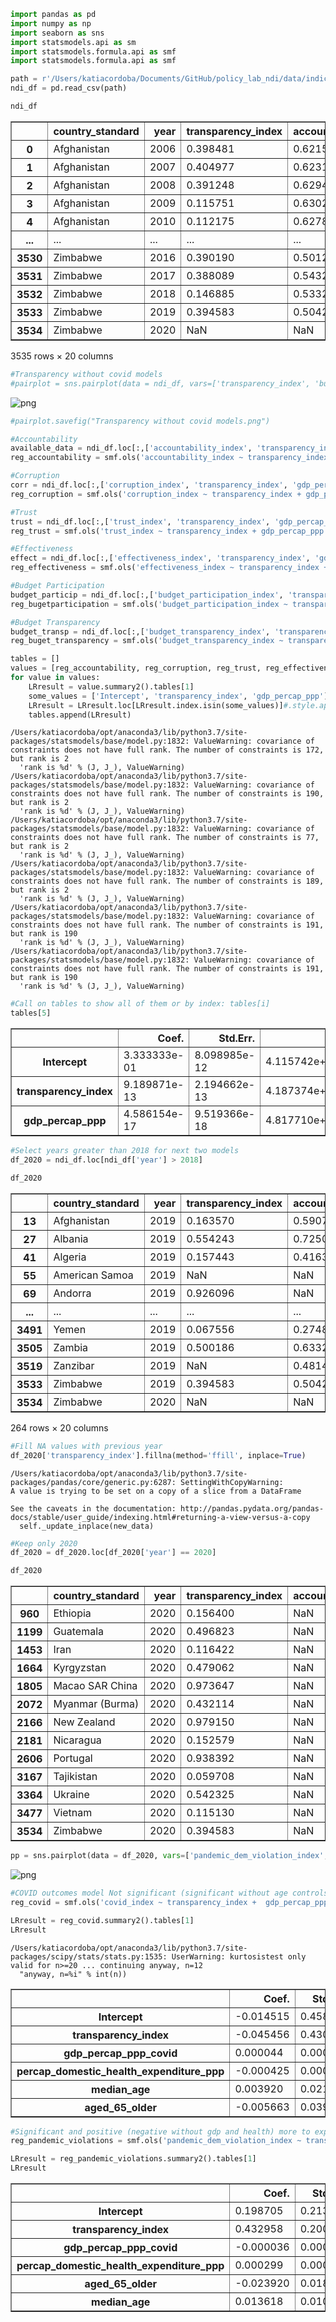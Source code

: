 ```python
import pandas as pd
import numpy as np
import seaborn as sns
import statsmodels.api as sm
import statsmodels.formula.api as smf
import statsmodels.formula.api as smf
```


```python
path = r'/Users/katiacordoba/Documents/GitHub/policy_lab_ndi/data/indices_and_controls.csv'
ndi_df = pd.read_csv(path)
```


```python
ndi_df
```




<div>
<style scoped>
    .dataframe tbody tr th:only-of-type {
        vertical-align: middle;
    }

    .dataframe tbody tr th {
        vertical-align: top;
    }

    .dataframe thead th {
        text-align: right;
    }
</style>
<table border="1" class="dataframe">
  <thead>
    <tr style="text-align: right;">
      <th></th>
      <th>country_standard</th>
      <th>year</th>
      <th>transparency_index</th>
      <th>accountability_index</th>
      <th>trust_index</th>
      <th>corruption_index</th>
      <th>effectiveness_index</th>
      <th>budget_participation_index</th>
      <th>budget_transparency_index</th>
      <th>pandemic_dem_violation_index</th>
      <th>covid_index</th>
      <th>gdp</th>
      <th>gini</th>
      <th>gdp_percap</th>
      <th>gdp_percap_ppp_covid</th>
      <th>percap_domestic_health_expenditure</th>
      <th>percap_domestic_health_expenditure_ppp</th>
      <th>median_age</th>
      <th>aged_65_older</th>
      <th>gdp_percap_ppp</th>
    </tr>
  </thead>
  <tbody>
    <tr>
      <th>0</th>
      <td>Afghanistan</td>
      <td>2006</td>
      <td>0.398481</td>
      <td>0.621583</td>
      <td>NaN</td>
      <td>0.899492</td>
      <td>0.109936</td>
      <td>1.0</td>
      <td>0.333333</td>
      <td>0.214286</td>
      <td>0.013742</td>
      <td>1.929110e+10</td>
      <td>NaN</td>
      <td>507.103432</td>
      <td>2156.419482</td>
      <td>2.578007</td>
      <td>9.641537</td>
      <td>18.6</td>
      <td>2.581</td>
      <td>1077.761907</td>
    </tr>
    <tr>
      <th>1</th>
      <td>Afghanistan</td>
      <td>2007</td>
      <td>0.404977</td>
      <td>0.623198</td>
      <td>NaN</td>
      <td>0.910703</td>
      <td>0.133040</td>
      <td>1.0</td>
      <td>0.333333</td>
      <td>0.214286</td>
      <td>0.013742</td>
      <td>1.929110e+10</td>
      <td>NaN</td>
      <td>507.103432</td>
      <td>2156.419482</td>
      <td>2.578007</td>
      <td>9.641537</td>
      <td>18.6</td>
      <td>2.581</td>
      <td>1228.704135</td>
    </tr>
    <tr>
      <th>2</th>
      <td>Afghanistan</td>
      <td>2008</td>
      <td>0.391248</td>
      <td>0.629477</td>
      <td>NaN</td>
      <td>0.933634</td>
      <td>0.143647</td>
      <td>1.0</td>
      <td>0.333333</td>
      <td>0.214286</td>
      <td>0.013742</td>
      <td>1.929110e+10</td>
      <td>NaN</td>
      <td>507.103432</td>
      <td>2156.419482</td>
      <td>2.578007</td>
      <td>9.641537</td>
      <td>18.6</td>
      <td>2.581</td>
      <td>1272.573204</td>
    </tr>
    <tr>
      <th>3</th>
      <td>Afghanistan</td>
      <td>2009</td>
      <td>0.115751</td>
      <td>0.630297</td>
      <td>NaN</td>
      <td>0.933071</td>
      <td>0.144919</td>
      <td>1.0</td>
      <td>0.333333</td>
      <td>0.214286</td>
      <td>0.013742</td>
      <td>1.929110e+10</td>
      <td>NaN</td>
      <td>507.103432</td>
      <td>2156.419482</td>
      <td>2.578007</td>
      <td>9.641537</td>
      <td>18.6</td>
      <td>2.581</td>
      <td>1519.692548</td>
    </tr>
    <tr>
      <th>4</th>
      <td>Afghanistan</td>
      <td>2010</td>
      <td>0.112175</td>
      <td>0.627897</td>
      <td>NaN</td>
      <td>0.939024</td>
      <td>0.147968</td>
      <td>1.0</td>
      <td>0.333333</td>
      <td>0.214286</td>
      <td>0.013742</td>
      <td>1.929110e+10</td>
      <td>NaN</td>
      <td>507.103432</td>
      <td>2156.419482</td>
      <td>2.578007</td>
      <td>9.641537</td>
      <td>18.6</td>
      <td>2.581</td>
      <td>1710.575645</td>
    </tr>
    <tr>
      <th>...</th>
      <td>...</td>
      <td>...</td>
      <td>...</td>
      <td>...</td>
      <td>...</td>
      <td>...</td>
      <td>...</td>
      <td>...</td>
      <td>...</td>
      <td>...</td>
      <td>...</td>
      <td>...</td>
      <td>...</td>
      <td>...</td>
      <td>...</td>
      <td>...</td>
      <td>...</td>
      <td>...</td>
      <td>...</td>
      <td>...</td>
    </tr>
    <tr>
      <th>3530</th>
      <td>Zimbabwe</td>
      <td>2016</td>
      <td>0.390190</td>
      <td>0.501289</td>
      <td>NaN</td>
      <td>0.850148</td>
      <td>0.241040</td>
      <td>0.0</td>
      <td>0.000000</td>
      <td>0.500000</td>
      <td>0.279450</td>
      <td>2.144076e+10</td>
      <td>44.3</td>
      <td>1463.985910</td>
      <td>2961.446428</td>
      <td>39.249222</td>
      <td>55.387615</td>
      <td>19.6</td>
      <td>2.822</td>
      <td>2806.458631</td>
    </tr>
    <tr>
      <th>3531</th>
      <td>Zimbabwe</td>
      <td>2017</td>
      <td>0.388089</td>
      <td>0.543230</td>
      <td>NaN</td>
      <td>0.851687</td>
      <td>0.237870</td>
      <td>0.0</td>
      <td>0.000000</td>
      <td>0.500000</td>
      <td>0.279450</td>
      <td>2.144076e+10</td>
      <td>44.3</td>
      <td>1463.985910</td>
      <td>2961.446428</td>
      <td>39.249222</td>
      <td>55.387615</td>
      <td>19.6</td>
      <td>2.822</td>
      <td>3028.245976</td>
    </tr>
    <tr>
      <th>3532</th>
      <td>Zimbabwe</td>
      <td>2018</td>
      <td>0.146885</td>
      <td>0.533216</td>
      <td>NaN</td>
      <td>0.847306</td>
      <td>0.236812</td>
      <td>0.0</td>
      <td>0.000000</td>
      <td>0.500000</td>
      <td>0.279450</td>
      <td>2.144076e+10</td>
      <td>44.3</td>
      <td>1463.985910</td>
      <td>2961.446428</td>
      <td>39.249222</td>
      <td>55.387615</td>
      <td>19.6</td>
      <td>2.822</td>
      <td>3206.277079</td>
    </tr>
    <tr>
      <th>3533</th>
      <td>Zimbabwe</td>
      <td>2019</td>
      <td>0.394583</td>
      <td>0.504282</td>
      <td>NaN</td>
      <td>0.836403</td>
      <td>0.261814</td>
      <td>0.0</td>
      <td>0.000000</td>
      <td>0.500000</td>
      <td>0.279450</td>
      <td>2.144076e+10</td>
      <td>44.3</td>
      <td>1463.985910</td>
      <td>2961.446428</td>
      <td>39.249222</td>
      <td>55.387615</td>
      <td>19.6</td>
      <td>2.822</td>
      <td>2961.446428</td>
    </tr>
    <tr>
      <th>3534</th>
      <td>Zimbabwe</td>
      <td>2020</td>
      <td>NaN</td>
      <td>NaN</td>
      <td>0.402851</td>
      <td>NaN</td>
      <td>NaN</td>
      <td>0.0</td>
      <td>0.000000</td>
      <td>0.500000</td>
      <td>0.279450</td>
      <td>2.144076e+10</td>
      <td>44.3</td>
      <td>1463.985910</td>
      <td>2961.446428</td>
      <td>39.249222</td>
      <td>55.387615</td>
      <td>19.6</td>
      <td>2.822</td>
      <td>NaN</td>
    </tr>
  </tbody>
</table>
<p>3535 rows × 20 columns</p>
</div>




```python
#Transparency without covid models
#pairplot = sns.pairplot(data = ndi_df, vars=['transparency_index', 'budget_transparency_index', 'accountability_index', 'trust_index', 'corruption_index', 'effectiveness_index', 'budget_participation_index', 'gdp_percap'])
```


![png](output_3_0.png)



```python
#pairplot.savefig("Transparency without covid models.png")
```


```python
#Accountability
available_data = ndi_df.loc[:,['accountability_index', 'transparency_index', 'gdp_percap_ppp', 'country_standard']].dropna(how='any')
reg_accountability = smf.ols('accountability_index ~ transparency_index + gdp_percap_ppp + C(country_standard)', available_data).fit(cov_type='cluster', cov_kwds={'groups': available_data['country_standard']})
```


```python
#Corruption
corr = ndi_df.loc[:,['corruption_index', 'transparency_index', 'gdp_percap_ppp', 'country_standard']].dropna(how='any')
reg_corruption = smf.ols('corruption_index ~ transparency_index + gdp_percap_ppp + C(country_standard)', corr).fit(cov_type='cluster', cov_kwds={'groups': corr['country_standard']})
```


```python
#Trust
trust = ndi_df.loc[:,['trust_index', 'transparency_index', 'gdp_percap_ppp', 'country_standard']].dropna(how='any')
reg_trust = smf.ols('trust_index ~ transparency_index + gdp_percap_ppp + C(country_standard)', trust).fit(cov_type='cluster', cov_kwds={'groups': trust['country_standard']})
```


```python
#Effectiveness
effect = ndi_df.loc[:,['effectiveness_index', 'transparency_index', 'gdp_percap_ppp', 'country_standard']].dropna(how='any')
reg_effectiveness = smf.ols('effectiveness_index ~ transparency_index + gdp_percap_ppp + C(country_standard)', effect, missing='drop').fit(cov_type='cluster', cov_kwds={'groups': effect['country_standard']})
```


```python
#Budget Participation
budget_particip = ndi_df.loc[:,['budget_participation_index', 'transparency_index', 'gdp_percap_ppp', 'country_standard']].dropna(how='any')
reg_bugetparticipation = smf.ols('budget_participation_index ~ transparency_index + gdp_percap_ppp + C(country_standard)', budget_particip).fit(cov_type='cluster', cov_kwds={'groups': budget_particip['country_standard']})
```


```python
#Budget Transparency
budget_transp = ndi_df.loc[:,['budget_transparency_index', 'transparency_index', 'gdp_percap_ppp', 'country_standard']].dropna(how='any')
reg_buget_transparency = smf.ols('budget_transparency_index ~ transparency_index + gdp_percap_ppp + C(country_standard)', budget_transp).fit(cov_type='cluster', cov_kwds={'groups': budget_transp['country_standard']})
```


```python
tables = []
values = [reg_accountability, reg_corruption, reg_trust, reg_effectiveness, reg_bugetparticipation, reg_buget_transparency]
for value in values:
    LRresult = value.summary2().tables[1]
    some_values = ['Intercept', 'transparency_index', 'gdp_percap_ppp']
    LRresult = LRresult.loc[LRresult.index.isin(some_values)]#.style.apply(highlight_1, axis=1)
    tables.append(LRresult)
```

    /Users/katiacordoba/opt/anaconda3/lib/python3.7/site-packages/statsmodels/base/model.py:1832: ValueWarning: covariance of constraints does not have full rank. The number of constraints is 172, but rank is 2
      'rank is %d' % (J, J_), ValueWarning)
    /Users/katiacordoba/opt/anaconda3/lib/python3.7/site-packages/statsmodels/base/model.py:1832: ValueWarning: covariance of constraints does not have full rank. The number of constraints is 190, but rank is 2
      'rank is %d' % (J, J_), ValueWarning)
    /Users/katiacordoba/opt/anaconda3/lib/python3.7/site-packages/statsmodels/base/model.py:1832: ValueWarning: covariance of constraints does not have full rank. The number of constraints is 77, but rank is 2
      'rank is %d' % (J, J_), ValueWarning)
    /Users/katiacordoba/opt/anaconda3/lib/python3.7/site-packages/statsmodels/base/model.py:1832: ValueWarning: covariance of constraints does not have full rank. The number of constraints is 189, but rank is 2
      'rank is %d' % (J, J_), ValueWarning)
    /Users/katiacordoba/opt/anaconda3/lib/python3.7/site-packages/statsmodels/base/model.py:1832: ValueWarning: covariance of constraints does not have full rank. The number of constraints is 191, but rank is 190
      'rank is %d' % (J, J_), ValueWarning)
    /Users/katiacordoba/opt/anaconda3/lib/python3.7/site-packages/statsmodels/base/model.py:1832: ValueWarning: covariance of constraints does not have full rank. The number of constraints is 191, but rank is 190
      'rank is %d' % (J, J_), ValueWarning)



```python
#Call on tables to show all of them or by index: tables[i] 
tables[5]
```




<div>
<style scoped>
    .dataframe tbody tr th:only-of-type {
        vertical-align: middle;
    }

    .dataframe tbody tr th {
        vertical-align: top;
    }

    .dataframe thead th {
        text-align: right;
    }
</style>
<table border="1" class="dataframe">
  <thead>
    <tr style="text-align: right;">
      <th></th>
      <th>Coef.</th>
      <th>Std.Err.</th>
      <th>z</th>
      <th>P&gt;|z|</th>
      <th>[0.025</th>
      <th>0.975]</th>
    </tr>
  </thead>
  <tbody>
    <tr>
      <th>Intercept</th>
      <td>3.333333e-01</td>
      <td>8.098985e-12</td>
      <td>4.115742e+10</td>
      <td>0.000000</td>
      <td>3.333333e-01</td>
      <td>3.333333e-01</td>
    </tr>
    <tr>
      <th>transparency_index</th>
      <td>9.189871e-13</td>
      <td>2.194662e-13</td>
      <td>4.187374e+00</td>
      <td>0.000028</td>
      <td>4.888413e-13</td>
      <td>1.349133e-12</td>
    </tr>
    <tr>
      <th>gdp_percap_ppp</th>
      <td>4.586154e-17</td>
      <td>9.519366e-18</td>
      <td>4.817710e+00</td>
      <td>0.000001</td>
      <td>2.720393e-17</td>
      <td>6.451915e-17</td>
    </tr>
  </tbody>
</table>
</div>




```python
#Select years greater than 2018 for next two models 
df_2020 = ndi_df.loc[ndi_df['year'] > 2018]
```


```python
df_2020
```




<div>
<style scoped>
    .dataframe tbody tr th:only-of-type {
        vertical-align: middle;
    }

    .dataframe tbody tr th {
        vertical-align: top;
    }

    .dataframe thead th {
        text-align: right;
    }
</style>
<table border="1" class="dataframe">
  <thead>
    <tr style="text-align: right;">
      <th></th>
      <th>country_standard</th>
      <th>year</th>
      <th>transparency_index</th>
      <th>accountability_index</th>
      <th>trust_index</th>
      <th>corruption_index</th>
      <th>effectiveness_index</th>
      <th>budget_participation_index</th>
      <th>budget_transparency_index</th>
      <th>pandemic_dem_violation_index</th>
      <th>covid_index</th>
      <th>gdp</th>
      <th>gini</th>
      <th>gdp_percap</th>
      <th>gdp_percap_ppp_covid</th>
      <th>percap_domestic_health_expenditure</th>
      <th>percap_domestic_health_expenditure_ppp</th>
      <th>median_age</th>
      <th>aged_65_older</th>
      <th>gdp_percap_ppp</th>
    </tr>
  </thead>
  <tbody>
    <tr>
      <th>13</th>
      <td>Afghanistan</td>
      <td>2019</td>
      <td>0.163570</td>
      <td>0.590704</td>
      <td>NaN</td>
      <td>0.900596</td>
      <td>0.139305</td>
      <td>1.0</td>
      <td>0.333333</td>
      <td>0.214286</td>
      <td>0.013742</td>
      <td>1.929110e+10</td>
      <td>NaN</td>
      <td>507.103432</td>
      <td>2156.419482</td>
      <td>2.578007</td>
      <td>9.641537</td>
      <td>18.6</td>
      <td>2.581</td>
      <td>2156.419482</td>
    </tr>
    <tr>
      <th>27</th>
      <td>Albania</td>
      <td>2019</td>
      <td>0.554243</td>
      <td>0.725007</td>
      <td>NaN</td>
      <td>0.691994</td>
      <td>0.528098</td>
      <td>0.5</td>
      <td>0.666667</td>
      <td>0.357143</td>
      <td>0.540872</td>
      <td>1.527918e+10</td>
      <td>33.2</td>
      <td>5353.244856</td>
      <td>14648.267402</td>
      <td>148.436569</td>
      <td>376.501373</td>
      <td>38.0</td>
      <td>13.188</td>
      <td>14648.267402</td>
    </tr>
    <tr>
      <th>41</th>
      <td>Algeria</td>
      <td>2019</td>
      <td>0.157443</td>
      <td>0.416367</td>
      <td>NaN</td>
      <td>0.702728</td>
      <td>0.352232</td>
      <td>0.0</td>
      <td>0.000000</td>
      <td>0.428571</td>
      <td>0.011908</td>
      <td>1.710913e+11</td>
      <td>27.6</td>
      <td>3973.964072</td>
      <td>12019.928356</td>
      <td>168.449661</td>
      <td>633.798828</td>
      <td>29.1</td>
      <td>6.211</td>
      <td>12019.928356</td>
    </tr>
    <tr>
      <th>55</th>
      <td>American Samoa</td>
      <td>2019</td>
      <td>NaN</td>
      <td>NaN</td>
      <td>NaN</td>
      <td>0.143812</td>
      <td>0.631710</td>
      <td>0.0</td>
      <td>0.000000</td>
      <td>NaN</td>
      <td>NaN</td>
      <td>6.360000e+08</td>
      <td>NaN</td>
      <td>11466.690706</td>
      <td>NaN</td>
      <td>NaN</td>
      <td>NaN</td>
      <td>NaN</td>
      <td>NaN</td>
      <td>NaN</td>
    </tr>
    <tr>
      <th>69</th>
      <td>Andorra</td>
      <td>2019</td>
      <td>0.926096</td>
      <td>NaN</td>
      <td>NaN</td>
      <td>0.284371</td>
      <td>NaN</td>
      <td>0.0</td>
      <td>0.000000</td>
      <td>NaN</td>
      <td>0.919778</td>
      <td>3.154058e+09</td>
      <td>NaN</td>
      <td>40886.391165</td>
      <td>NaN</td>
      <td>1916.984497</td>
      <td>2450.407959</td>
      <td>NaN</td>
      <td>NaN</td>
      <td>NaN</td>
    </tr>
    <tr>
      <th>...</th>
      <td>...</td>
      <td>...</td>
      <td>...</td>
      <td>...</td>
      <td>...</td>
      <td>...</td>
      <td>...</td>
      <td>...</td>
      <td>...</td>
      <td>...</td>
      <td>...</td>
      <td>...</td>
      <td>...</td>
      <td>...</td>
      <td>...</td>
      <td>...</td>
      <td>...</td>
      <td>...</td>
      <td>...</td>
      <td>...</td>
    </tr>
    <tr>
      <th>3491</th>
      <td>Yemen</td>
      <td>2019</td>
      <td>0.067556</td>
      <td>0.274884</td>
      <td>NaN</td>
      <td>0.938612</td>
      <td>0.021317</td>
      <td>0.0</td>
      <td>0.000000</td>
      <td>NaN</td>
      <td>0.031210</td>
      <td>2.258108e+10</td>
      <td>36.7</td>
      <td>774.334490</td>
      <td>3688.519849</td>
      <td>7.451180</td>
      <td>14.315764</td>
      <td>20.3</td>
      <td>2.922</td>
      <td>NaN</td>
    </tr>
    <tr>
      <th>3505</th>
      <td>Zambia</td>
      <td>2019</td>
      <td>0.500186</td>
      <td>0.633221</td>
      <td>NaN</td>
      <td>0.710546</td>
      <td>0.339228</td>
      <td>0.0</td>
      <td>0.000000</td>
      <td>0.428571</td>
      <td>0.406037</td>
      <td>2.330977e+10</td>
      <td>57.1</td>
      <td>1305.063254</td>
      <td>3624.024939</td>
      <td>29.700403</td>
      <td>81.467789</td>
      <td>17.7</td>
      <td>2.480</td>
      <td>3624.024939</td>
    </tr>
    <tr>
      <th>3519</th>
      <td>Zanzibar</td>
      <td>2019</td>
      <td>NaN</td>
      <td>0.481492</td>
      <td>NaN</td>
      <td>NaN</td>
      <td>NaN</td>
      <td>0.0</td>
      <td>0.000000</td>
      <td>NaN</td>
      <td>NaN</td>
      <td>NaN</td>
      <td>NaN</td>
      <td>NaN</td>
      <td>NaN</td>
      <td>NaN</td>
      <td>NaN</td>
      <td>NaN</td>
      <td>NaN</td>
      <td>NaN</td>
    </tr>
    <tr>
      <th>3533</th>
      <td>Zimbabwe</td>
      <td>2019</td>
      <td>0.394583</td>
      <td>0.504282</td>
      <td>NaN</td>
      <td>0.836403</td>
      <td>0.261814</td>
      <td>0.0</td>
      <td>0.000000</td>
      <td>0.500000</td>
      <td>0.279450</td>
      <td>2.144076e+10</td>
      <td>44.3</td>
      <td>1463.985910</td>
      <td>2961.446428</td>
      <td>39.249222</td>
      <td>55.387615</td>
      <td>19.6</td>
      <td>2.822</td>
      <td>2961.446428</td>
    </tr>
    <tr>
      <th>3534</th>
      <td>Zimbabwe</td>
      <td>2020</td>
      <td>NaN</td>
      <td>NaN</td>
      <td>0.402851</td>
      <td>NaN</td>
      <td>NaN</td>
      <td>0.0</td>
      <td>0.000000</td>
      <td>0.500000</td>
      <td>0.279450</td>
      <td>2.144076e+10</td>
      <td>44.3</td>
      <td>1463.985910</td>
      <td>2961.446428</td>
      <td>39.249222</td>
      <td>55.387615</td>
      <td>19.6</td>
      <td>2.822</td>
      <td>NaN</td>
    </tr>
  </tbody>
</table>
<p>264 rows × 20 columns</p>
</div>




```python
#Fill NA values with previous year
df_2020['transparency_index'].fillna(method='ffill', inplace=True)
```

    /Users/katiacordoba/opt/anaconda3/lib/python3.7/site-packages/pandas/core/generic.py:6287: SettingWithCopyWarning: 
    A value is trying to be set on a copy of a slice from a DataFrame
    
    See the caveats in the documentation: http://pandas.pydata.org/pandas-docs/stable/user_guide/indexing.html#returning-a-view-versus-a-copy
      self._update_inplace(new_data)



```python
#Keep only 2020
df_2020 = df_2020.loc[df_2020['year'] == 2020]
```


```python
df_2020
```




<div>
<style scoped>
    .dataframe tbody tr th:only-of-type {
        vertical-align: middle;
    }

    .dataframe tbody tr th {
        vertical-align: top;
    }

    .dataframe thead th {
        text-align: right;
    }
</style>
<table border="1" class="dataframe">
  <thead>
    <tr style="text-align: right;">
      <th></th>
      <th>country_standard</th>
      <th>year</th>
      <th>transparency_index</th>
      <th>accountability_index</th>
      <th>trust_index</th>
      <th>corruption_index</th>
      <th>effectiveness_index</th>
      <th>budget_participation_index</th>
      <th>budget_transparency_index</th>
      <th>pandemic_dem_violation_index</th>
      <th>covid_index</th>
      <th>gdp</th>
      <th>gini</th>
      <th>gdp_percap</th>
      <th>gdp_percap_ppp_covid</th>
      <th>percap_domestic_health_expenditure</th>
      <th>percap_domestic_health_expenditure_ppp</th>
      <th>median_age</th>
      <th>aged_65_older</th>
      <th>gdp_percap_ppp</th>
    </tr>
  </thead>
  <tbody>
    <tr>
      <th>960</th>
      <td>Ethiopia</td>
      <td>2020</td>
      <td>0.156400</td>
      <td>NaN</td>
      <td>0.541624</td>
      <td>NaN</td>
      <td>NaN</td>
      <td>0.0</td>
      <td>0.000000</td>
      <td>0.285714</td>
      <td>0.235592</td>
      <td>9.591259e+10</td>
      <td>35.0</td>
      <td>855.760862</td>
      <td>2319.707378</td>
      <td>5.661227</td>
      <td>15.572806</td>
      <td>19.8</td>
      <td>3.526</td>
      <td>NaN</td>
    </tr>
    <tr>
      <th>1199</th>
      <td>Guatemala</td>
      <td>2020</td>
      <td>0.496823</td>
      <td>NaN</td>
      <td>0.077618</td>
      <td>NaN</td>
      <td>NaN</td>
      <td>1.0</td>
      <td>0.666667</td>
      <td>0.357143</td>
      <td>0.377813</td>
      <td>7.671036e+10</td>
      <td>48.3</td>
      <td>4619.985258</td>
      <td>9019.693804</td>
      <td>93.486130</td>
      <td>173.908356</td>
      <td>22.9</td>
      <td>4.694</td>
      <td>NaN</td>
    </tr>
    <tr>
      <th>1453</th>
      <td>Iran</td>
      <td>2020</td>
      <td>0.116422</td>
      <td>NaN</td>
      <td>0.583046</td>
      <td>NaN</td>
      <td>NaN</td>
      <td>0.0</td>
      <td>0.000000</td>
      <td>0.357143</td>
      <td>0.514688</td>
      <td>4.539965e+11</td>
      <td>40.8</td>
      <td>5550.060957</td>
      <td>12937.475980</td>
      <td>222.420959</td>
      <td>776.789001</td>
      <td>32.4</td>
      <td>5.440</td>
      <td>NaN</td>
    </tr>
    <tr>
      <th>1664</th>
      <td>Kyrgyzstan</td>
      <td>2020</td>
      <td>0.479062</td>
      <td>NaN</td>
      <td>0.341828</td>
      <td>NaN</td>
      <td>NaN</td>
      <td>0.0</td>
      <td>0.000000</td>
      <td>0.571429</td>
      <td>0.006079</td>
      <td>8.454620e+09</td>
      <td>27.7</td>
      <td>1309.392992</td>
      <td>5485.560329</td>
      <td>36.723625</td>
      <td>111.334984</td>
      <td>26.3</td>
      <td>4.489</td>
      <td>NaN</td>
    </tr>
    <tr>
      <th>1805</th>
      <td>Macao SAR China</td>
      <td>2020</td>
      <td>0.973647</td>
      <td>NaN</td>
      <td>0.576210</td>
      <td>NaN</td>
      <td>NaN</td>
      <td>0.0</td>
      <td>0.000000</td>
      <td>NaN</td>
      <td>NaN</td>
      <td>5.385912e+10</td>
      <td>NaN</td>
      <td>84096.396311</td>
      <td>129451.063933</td>
      <td>NaN</td>
      <td>NaN</td>
      <td>NaN</td>
      <td>NaN</td>
      <td>NaN</td>
    </tr>
    <tr>
      <th>2072</th>
      <td>Myanmar (Burma)</td>
      <td>2020</td>
      <td>0.432114</td>
      <td>NaN</td>
      <td>0.659180</td>
      <td>NaN</td>
      <td>NaN</td>
      <td>0.0</td>
      <td>0.000000</td>
      <td>0.357143</td>
      <td>0.362541</td>
      <td>7.608585e+10</td>
      <td>30.7</td>
      <td>1407.813143</td>
      <td>5369.707495</td>
      <td>8.779543</td>
      <td>43.261250</td>
      <td>29.1</td>
      <td>5.732</td>
      <td>NaN</td>
    </tr>
    <tr>
      <th>2166</th>
      <td>New Zealand</td>
      <td>2020</td>
      <td>0.979150</td>
      <td>NaN</td>
      <td>0.555966</td>
      <td>NaN</td>
      <td>NaN</td>
      <td>0.5</td>
      <td>1.000000</td>
      <td>0.000000</td>
      <td>0.691548</td>
      <td>2.069288e+11</td>
      <td>NaN</td>
      <td>42084.353375</td>
      <td>45382.123508</td>
      <td>3021.277100</td>
      <td>3011.491943</td>
      <td>37.9</td>
      <td>15.322</td>
      <td>NaN</td>
    </tr>
    <tr>
      <th>2181</th>
      <td>Nicaragua</td>
      <td>2020</td>
      <td>0.152579</td>
      <td>NaN</td>
      <td>0.199680</td>
      <td>NaN</td>
      <td>NaN</td>
      <td>0.0</td>
      <td>0.000000</td>
      <td>0.428571</td>
      <td>0.017535</td>
      <td>1.252092e+10</td>
      <td>46.2</td>
      <td>1912.903745</td>
      <td>5646.399468</td>
      <td>103.936005</td>
      <td>283.472290</td>
      <td>27.3</td>
      <td>5.445</td>
      <td>NaN</td>
    </tr>
    <tr>
      <th>2606</th>
      <td>Portugal</td>
      <td>2020</td>
      <td>0.938392</td>
      <td>NaN</td>
      <td>0.339723</td>
      <td>NaN</td>
      <td>NaN</td>
      <td>0.5</td>
      <td>0.333333</td>
      <td>0.000000</td>
      <td>0.783658</td>
      <td>2.387851e+11</td>
      <td>33.8</td>
      <td>23252.058518</td>
      <td>37918.446865</td>
      <td>1361.255127</td>
      <td>1992.470581</td>
      <td>46.2</td>
      <td>21.502</td>
      <td>NaN</td>
    </tr>
    <tr>
      <th>3167</th>
      <td>Tajikistan</td>
      <td>2020</td>
      <td>0.059708</td>
      <td>NaN</td>
      <td>0.865473</td>
      <td>NaN</td>
      <td>NaN</td>
      <td>0.0</td>
      <td>0.000000</td>
      <td>0.428571</td>
      <td>0.020865</td>
      <td>8.116627e+09</td>
      <td>34.0</td>
      <td>870.787589</td>
      <td>3529.311126</td>
      <td>16.184902</td>
      <td>67.545227</td>
      <td>23.3</td>
      <td>3.466</td>
      <td>NaN</td>
    </tr>
    <tr>
      <th>3364</th>
      <td>Ukraine</td>
      <td>2020</td>
      <td>0.542325</td>
      <td>NaN</td>
      <td>0.188459</td>
      <td>NaN</td>
      <td>NaN</td>
      <td>0.5</td>
      <td>0.666667</td>
      <td>0.214286</td>
      <td>0.544317</td>
      <td>1.537811e+11</td>
      <td>26.1</td>
      <td>3659.031312</td>
      <td>13341.210519</td>
      <td>109.496864</td>
      <td>327.214996</td>
      <td>41.4</td>
      <td>16.462</td>
      <td>NaN</td>
    </tr>
    <tr>
      <th>3477</th>
      <td>Vietnam</td>
      <td>2020</td>
      <td>0.115130</td>
      <td>NaN</td>
      <td>0.811616</td>
      <td>NaN</td>
      <td>NaN</td>
      <td>0.0</td>
      <td>0.000000</td>
      <td>0.214286</td>
      <td>0.293488</td>
      <td>2.619212e+11</td>
      <td>35.7</td>
      <td>2715.276036</td>
      <td>8397.021042</td>
      <td>69.108612</td>
      <td>200.541077</td>
      <td>32.6</td>
      <td>7.150</td>
      <td>NaN</td>
    </tr>
    <tr>
      <th>3534</th>
      <td>Zimbabwe</td>
      <td>2020</td>
      <td>0.394583</td>
      <td>NaN</td>
      <td>0.402851</td>
      <td>NaN</td>
      <td>NaN</td>
      <td>0.0</td>
      <td>0.000000</td>
      <td>0.500000</td>
      <td>0.279450</td>
      <td>2.144076e+10</td>
      <td>44.3</td>
      <td>1463.985910</td>
      <td>2961.446428</td>
      <td>39.249222</td>
      <td>55.387615</td>
      <td>19.6</td>
      <td>2.822</td>
      <td>NaN</td>
    </tr>
  </tbody>
</table>
</div>




```python
pp = sns.pairplot(data = df_2020, vars=['pandemic_dem_violation_index', 'covid_index', 'gdp_percap', 'gdp_percap_ppp_covid', 'percap_domestic_health_expenditure_ppp']) 
```


![png](output_18_0.png)



```python
#COVID outcomes model Not significant (significant without age controls) 
reg_covid = smf.ols('covid_index ~ transparency_index +  gdp_percap_ppp_covid + percap_domestic_health_expenditure_ppp + median_age + aged_65_older', df_2020).fit()
```


```python
LRresult = reg_covid.summary2().tables[1]
LRresult
```

    /Users/katiacordoba/opt/anaconda3/lib/python3.7/site-packages/scipy/stats/stats.py:1535: UserWarning: kurtosistest only valid for n>=20 ... continuing anyway, n=12
      "anyway, n=%i" % int(n))





<div>
<style scoped>
    .dataframe tbody tr th:only-of-type {
        vertical-align: middle;
    }

    .dataframe tbody tr th {
        vertical-align: top;
    }

    .dataframe thead th {
        text-align: right;
    }
</style>
<table border="1" class="dataframe">
  <thead>
    <tr style="text-align: right;">
      <th></th>
      <th>Coef.</th>
      <th>Std.Err.</th>
      <th>t</th>
      <th>P&gt;|t|</th>
      <th>[0.025</th>
      <th>0.975]</th>
    </tr>
  </thead>
  <tbody>
    <tr>
      <th>Intercept</th>
      <td>-0.014515</td>
      <td>0.458062</td>
      <td>-0.031687</td>
      <td>0.975749</td>
      <td>-1.135352</td>
      <td>1.106323</td>
    </tr>
    <tr>
      <th>transparency_index</th>
      <td>-0.045456</td>
      <td>0.430344</td>
      <td>-0.105628</td>
      <td>0.919320</td>
      <td>-1.098470</td>
      <td>1.007557</td>
    </tr>
    <tr>
      <th>gdp_percap_ppp_covid</th>
      <td>0.000044</td>
      <td>0.000050</td>
      <td>0.876181</td>
      <td>0.414629</td>
      <td>-0.000078</td>
      <td>0.000166</td>
    </tr>
    <tr>
      <th>percap_domestic_health_expenditure_ppp</th>
      <td>-0.000425</td>
      <td>0.000572</td>
      <td>-0.743798</td>
      <td>0.485096</td>
      <td>-0.001825</td>
      <td>0.000974</td>
    </tr>
    <tr>
      <th>median_age</th>
      <td>0.003920</td>
      <td>0.021946</td>
      <td>0.178624</td>
      <td>0.864112</td>
      <td>-0.049780</td>
      <td>0.057621</td>
    </tr>
    <tr>
      <th>aged_65_older</th>
      <td>-0.005663</td>
      <td>0.039832</td>
      <td>-0.142184</td>
      <td>0.891589</td>
      <td>-0.103128</td>
      <td>0.091801</td>
    </tr>
  </tbody>
</table>
</div>




```python
#Significant and positive (negative without gdp and health) more to explore here 
reg_pandemic_violations = smf.ols('pandemic_dem_violation_index ~ transparency_index + gdp_percap_ppp_covid + percap_domestic_health_expenditure_ppp + aged_65_older + median_age', df_2020).fit()
```


```python
LRresult = reg_pandemic_violations.summary2().tables[1]
LRresult
```




<div>
<style scoped>
    .dataframe tbody tr th:only-of-type {
        vertical-align: middle;
    }

    .dataframe tbody tr th {
        vertical-align: top;
    }

    .dataframe thead th {
        text-align: right;
    }
</style>
<table border="1" class="dataframe">
  <thead>
    <tr style="text-align: right;">
      <th></th>
      <th>Coef.</th>
      <th>Std.Err.</th>
      <th>t</th>
      <th>P&gt;|t|</th>
      <th>[0.025</th>
      <th>0.975]</th>
    </tr>
  </thead>
  <tbody>
    <tr>
      <th>Intercept</th>
      <td>0.198705</td>
      <td>0.213220</td>
      <td>0.931926</td>
      <td>0.387338</td>
      <td>-0.323025</td>
      <td>0.720436</td>
    </tr>
    <tr>
      <th>transparency_index</th>
      <td>0.432958</td>
      <td>0.200318</td>
      <td>2.161356</td>
      <td>0.073938</td>
      <td>-0.057202</td>
      <td>0.923117</td>
    </tr>
    <tr>
      <th>gdp_percap_ppp_covid</th>
      <td>-0.000036</td>
      <td>0.000023</td>
      <td>-1.546996</td>
      <td>0.172827</td>
      <td>-0.000093</td>
      <td>0.000021</td>
    </tr>
    <tr>
      <th>percap_domestic_health_expenditure_ppp</th>
      <td>0.000299</td>
      <td>0.000266</td>
      <td>1.123849</td>
      <td>0.304021</td>
      <td>-0.000352</td>
      <td>0.000951</td>
    </tr>
    <tr>
      <th>aged_65_older</th>
      <td>-0.023920</td>
      <td>0.018541</td>
      <td>-1.290112</td>
      <td>0.244499</td>
      <td>-0.069288</td>
      <td>0.021448</td>
    </tr>
    <tr>
      <th>median_age</th>
      <td>0.013618</td>
      <td>0.010216</td>
      <td>1.333057</td>
      <td>0.230895</td>
      <td>-0.011379</td>
      <td>0.038615</td>
    </tr>
  </tbody>
</table>
</div>




```python

```
